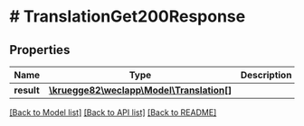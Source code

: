 # # TranslationGet200Response

## Properties

Name | Type | Description | Notes
------------ | ------------- | ------------- | -------------
**result** | [**\kruegge82\weclapp\Model\Translation[]**](Translation.md) |  | [optional]

[[Back to Model list]](../../README.md#models) [[Back to API list]](../../README.md#endpoints) [[Back to README]](../../README.md)
